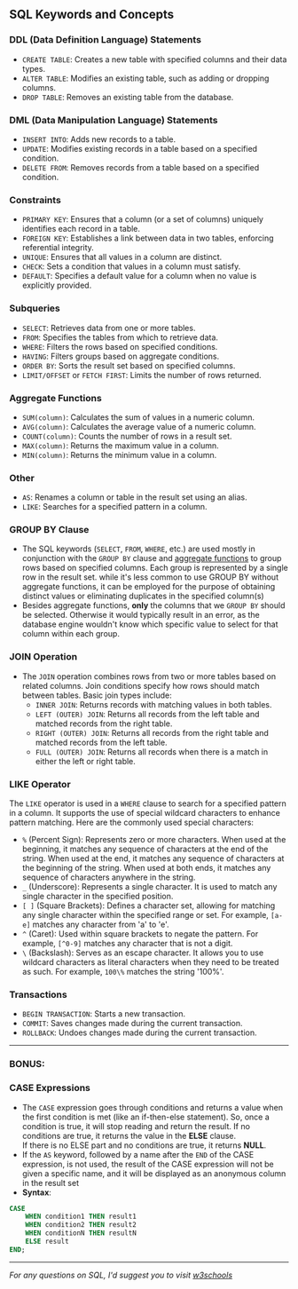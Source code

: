## SQL Keywords and Concepts

### DDL (Data Definition Language) Statements
- `CREATE TABLE`: Creates a new table with specified columns and their data types.
- `ALTER TABLE`: Modifies an existing table, such as adding or dropping columns.
- `DROP TABLE`: Removes an existing table from the database.

### DML (Data Manipulation Language) Statements
- `INSERT INTO`: Adds new records to a table.
- `UPDATE`: Modifies existing records in a table based on a specified condition.
- `DELETE FROM`: Removes records from a table based on a specified condition.

### Constraints
- `PRIMARY KEY`: Ensures that a column (or a set of columns) uniquely identifies each record in a table.
- `FOREIGN KEY`: Establishes a link between data in two tables, enforcing referential integrity.
- `UNIQUE`: Ensures that all values in a column are distinct.
- `CHECK`: Sets a condition that values in a column must satisfy.
- `DEFAULT`: Specifies a default value for a column when no value is explicitly provided.

### Subqueries
- `SELECT`: Retrieves data from one or more tables.
- `FROM`: Specifies the tables from which to retrieve data.
- `WHERE`: Filters the rows based on specified conditions.
- `HAVING`: Filters groups based on aggregate conditions.
- `ORDER BY`: Sorts the result set based on specified columns.
- `LIMIT/OFFSET` or `FETCH FIRST`: Limits the number of rows returned.

### Aggregate Functions
- `SUM(column)`: Calculates the sum of values in a numeric column.
- `AVG(column)`: Calculates the average value of a numeric column.
- `COUNT(column)`: Counts the number of rows in a result set.
- `MAX(column)`: Returns the maximum value in a column.
- `MIN(column)`: Returns the minimum value in a column.

### Other
- `AS`: Renames a column or table in the result set using an alias.
- `LIKE`: Searches for a specified pattern in a column.

### GROUP BY Clause
- The SQL keywords (`SELECT`, `FROM`, `WHERE`, etc.) are used mostly in conjunction with the `GROUP BY` clause and [aggregate functions](#aggregate-functions) to group rows based on specified columns. Each group is represented by a single row in the result set.  while it's less common to use GROUP BY without aggregate functions, it can be employed for the purpose of obtaining distinct values or eliminating duplicates in the specified column(s)
- Besides aggregate functions, **only** the columns that we `GROUP BY` should be selected. Otherwise it would typically result in an error, as the database engine wouldn't know which specific value to select for that column within each group.

### JOIN Operation
- The `JOIN` operation combines rows from two or more tables based on related columns. Join conditions specify how rows should match between tables. Basic join types include:
    - `INNER JOIN`: Returns records with matching values in both tables.
    - `LEFT (OUTER) JOIN`: Returns all records from the left table and matched records from the right table.
    - `RIGHT (OUTER) JOIN`: Returns all records from the right table and matched records from the left table.
    - `FULL (OUTER) JOIN`: Returns all records when there is a match in either the left or right table.

### LIKE Operator
The `LIKE` operator is used in a `WHERE` clause to search for a specified pattern in a column. It supports the use of special wildcard characters to enhance pattern matching. Here are the commonly used special characters:

- `%` (Percent Sign): Represents zero or more characters. When used at the beginning, it matches any sequence of characters at the end of the string. When used at the end, it matches any sequence of characters at the beginning of the string. When used at both ends, it matches any sequence of characters anywhere in the string.
- `_` (Underscore): Represents a single character. It is used to match any single character in the specified position.
- `[ ]` (Square Brackets): Defines a character set, allowing for matching any single character within the specified range or set. For example, `[a-e]` matches any character from 'a' to 'e'.
- `^` (Caret): Used within square brackets to negate the pattern. For example, `[^0-9]` matches any character that is not a digit.
- `\` (Backslash): Serves as an escape character. It allows you to use wildcard characters as literal characters when they need to be treated as such. For example, `100\%` matches the string '100%'.

### Transactions
- `BEGIN TRANSACTION`: Starts a new transaction.
- `COMMIT`: Saves changes made during the current transaction.
- `ROLLBACK`: Undoes changes made during the current transaction.

<hr>

### BONUS:
### CASE Expressions
- The `CASE` expression goes through conditions and returns a value when the first condition is met (like an if-then-else statement). So, once a condition is true, it will stop reading and return the result. If no conditions are true, it returns the value in the **ELSE** clause. <br> If there is no ELSE part and no conditions are true, it returns **NULL**.
- If the `AS` keyword, followed by a name after the `END` of the CASE expression, is not used, the result of the CASE expression will not be given a specific name, and it will be displayed as an anonymous column in the result set
- **Syntax**:
```sql
CASE
    WHEN condition1 THEN result1
    WHEN condition2 THEN result2
    WHEN conditionN THEN resultN
    ELSE result
END; 
```

<hr>

*For any questions on SQL, I'd suggest you to visit [w3schools](https://www.w3schools.com)*
